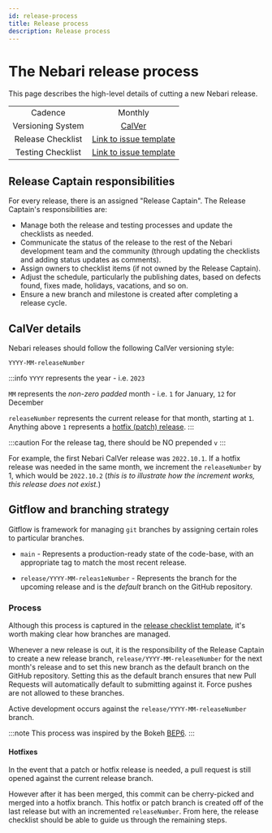 ```yaml
---
id: release-process
title: Release process
description: Release process
---
```


# The Nebari release process

This page describes the high-level details of cutting a new Nebari release.

|                   |                                                                                                                                                                                                  |
| :---------------: | :----------------------------------------------------------------------------------------------------------------------------------------------------------------------------------------------: |
|      Cadence      |                                                                                             Monthly                                                                                              |
| Versioning System |                                                                                    [CalVer](#calver-details)                                                                                     |
| Release Checklist |     [Link to issue template](https://github.com/nebari-dev/nebari/issues/new?assignees=&labels=type%3A+release+%F0%9F%8F%B7&template=release-checklist.md&title=%5BRELEASE%5D+%3Cversion%3E)     |
| Testing Checklist | [Link to issue template](https://github.com/nebari-dev/nebari/issues/new?assignees=&labels=type%3A+release+%F0%9F%8F%B7&template=testing-checklist.md&title=Testing+checklist+for+%3Cversion%3E) |

## Release Captain responsibilities

For every release, there is an assigned "Release Captain". The Release Captain's responsibilities are:

- Manage both the release and testing processes and update the checklists as needed.
- Communicate the status of the release to the rest of the Nebari development team and the community (through updating the checklists and adding status updates as comments).
- Assign owners to checklist items (if not owned by the Release Captain).
- Adjust the schedule, particularly the publishing dates, based on defects found, fixes made, holidays, vacations, and so on.
- Ensure a new branch and milestone is created after completing a release cycle.


## CalVer details

Nebari releases should follow the following CalVer versioning style:

```
YYYY-MM-releaseNumber
```

:::info
`YYYY` represents the year - i.e. `2023`

`MM` represents the _non-zero padded_ month - i.e. `1` for January, `12` for December

`releaseNumber` represents the current release for that month, starting at `1`. Anything above `1` represents a [hotfix (patch) release](#hotfixes).
:::

:::caution
For the release tag, there should be NO prepended `v`
:::

For example, the first Nebari CalVer release was `2022.10.1`. If a hotfix release was needed in the same month, we increment the `releaseNumber` by 1, which would be `2022.10.2` (_this is to illustrate how the increment works, this release does not exist._)

## Gitflow and branching strategy

Gitflow is framework for managing `git` branches by assigning certain roles to particular branches.

- `main` - Represents a production-ready state of the code-base, with an appropriate tag to match the most recent release.

- `release/YYYY-MM-releas1eNumber` - Represents the branch for the upcoming release and is the _default_ branch on the GitHub repository.

### Process

Although this process is captured in the [release checklist template](https://github.com/nebari-dev/nebari/issues/new?assignees=&labels=type%3A+release+%F0%9F%8F%B7&template=release-checklist.md&title=%5BRELEASE%5D+%3Cversion%3E), it's worth making clear how branches are managed.

Whenever a new release is out, it is the responsibility of the Release Captain to create a new release branch, `release/YYYY-MM-releaseNumber` for the next month's release and to set this new branch as the default branch on the GitHub repository.
Setting this as the default branch ensures that new Pull Requests will automatically default to submitting against it. Force pushes are not allowed to these branches.

Active development occurs against the `release/YYYY-MM-releaseNumber` branch.


:::note
This process was inspired by the Bokeh [BEP6](https://github.com/bokeh/bokeh/wiki/BEP-6:-Branching-Strategy).
:::

#### Hotfixes

In the event that a patch or hotfix release is needed, a pull request is still opened against the current release branch.

However after it has been merged, this commit can be cherry-picked and merged into a hotfix branch. This hotfix or patch branch is created off of the last release but with an incremented `releaseNumber`. From here, the release checklist should be able to guide us through the remaining steps.
